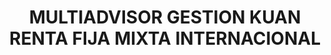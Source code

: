 ---
layout: fund
title: MULTIADVISOR GESTION KUAN RENTA FIJA MIXTA INTERNACIONAL
isin: ES0164701015
---